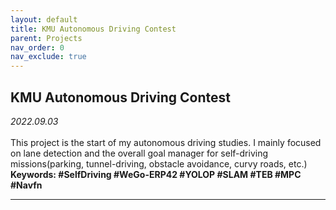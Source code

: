 ```yaml
---
layout: default
title: KMU Autonomous Driving Contest
parent: Projects
nav_order: 0
nav_exclude: true
---
```


## KMU Autonomous Driving Contest

_2022.09.03_  
<br>
This project is the start of my autonomous driving studies. I mainly focused on lane detection and the overall goal manager for self-driving missions(parking, tunnel-driving, obstacle avoidance, curvy roads, etc.)  
**Keywords: #SelfDriving #WeGo-ERP42 #YOLOP #SLAM #TEB #MPC #Navfn**

---
